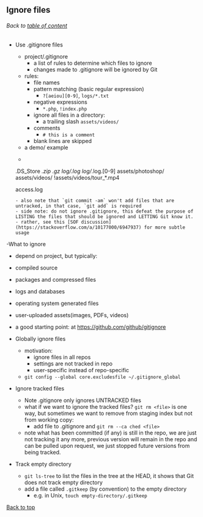## Ignore files
###### Back to [table of content](https://github.com/ShumzZ/LearningNotes/blob/master/Git/GitEssentialTraining-LinkedIn.MD#table-of-contents)

- Use .gitignore files
  - project/.gitignore
    - a list of rules to determine which files to ignore
    - changes made to .gitignore will be ignored by Git
  - rules:
    - file names
    - pattern matching (basic regular expression)
      - `?[aeiou][0-9]`, `logs/*.txt`
    - negative expressions
      - `*.php`, `!index.php`
    - ignore all files in a directory:
      - a trailing slash `assets/videos/`
    - comments
      - `# this is a comment`
    - blank lines are skipped
   - a demo/ example
    - >```
    .DS_Store
    *.zip
    *.gz
    log/*.log
    log/*.log.[0-9]
    assets/photoshop/
    assets/videos/
    !assets/videos/tour_*.mp4

    access.log
    ```
  - also note that `git commit -am` won't add files that are untracked, in that case, `git add` is required
  - side note: do not ignore .gitignore, this defeat the purpose of LISTING the files that should be ignored and LETTING Git know it.
    - rather, see this [SOF discussion](https://stackoverflow.com/a/10177000/6947937) for more subtle usage

-What to ignore
  - depend on project, but typically:
  - compiled source
  - packages and compressed files
  - logs and databases
  - operating system generated files
  - user-uploaded assets(images, PDFs, videos)
  - a good starting point: at https://github.com/github/gitignore

- Globally ignore files
  - motivation:
    - ignore files in all repos
    - settings are not tracked in repo
    - user-specific instead of repo-specific
  - `git config --global core.excludesfile ~/.gitignore_global`

- Ignore tracked files
  - Note .gitignore only ignores UNTRACKED files
  - what if we want to ignore the tracked files? `git rm <file>` is one way, but sometimes we want to remove from staging index but not from working copy:
    - add file to .gitignore and `git rm --ca ched <file>`
  - note what has been committed (if any) is still in the repo, we are just not tracking it any more, previous version will remain in the repo and can be pulled upon request, we just stopped future versions from being tracked.

- Track empty directory
  - `git ls-tree` to list the files in the tree at the HEAD, it shows that Git does not track empty directory
  - add a file called `.gitkeep` (by convention) to the empty directory
    - e.g. in Unix, `touch empty-directory/.gitkeep`

[Back to top](#Ignore-files)
